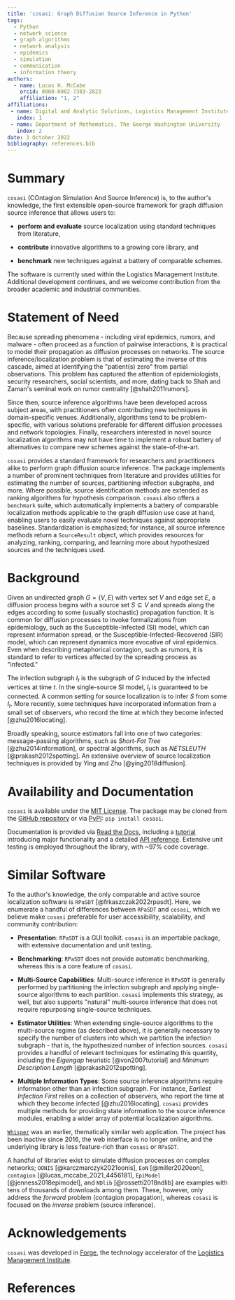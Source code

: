 ```yaml
---
title: 'cosasi: Graph Diffusion Source Inference in Python'
tags:
  - Python
  - network science
  - graph algorithms
  - network analysis
  - epidemics
  - simulation
  - communication
  - information theory
authors:
  - name: Lucas H. McCabe
    orcid: 0000-0002-7383-2823
    affiliation: "1, 2"
affiliations:
 - name: Digital and Analytic Solutions, Logistics Management Institute
   index: 1
 - name: Department of Mathematics, The George Washington University
   index: 2
date: 3 October 2022
bibliography: references.bib
---
```



# Summary

`cosasi` (COntagion Simulation And Source Inference) is, to the author's knowledge, the first extensible open-source framework for graph diffusion source inference that allows users to:

- **perform and evaluate** source localization using standard techniques from literature,

- **contribute** innovative algorithms to a growing core library, and

- **benchmark** new techniques against a battery of comparable schemes.

The software is currently used within the Logistics Management Institute. Additional development continues, and we welcome contribution from the broader academic and industrial communities.

# Statement of Need

Because spreading phenomena - including viral epidemics, rumors, and malware - often proceed as a function of pairwise interactions, it is practical to model their propagation as diffusion processes on networks. The source inference/localization problem is that of estimating the inverse of this cascade, aimed at identifying the "patient(s) zero" from partial observations. This problem has captured the attention of epidemiologists, security researchers, social scientists, and more, dating back to Shah and Zaman's seminal work on rumor centrality [@shah2011rumors].

Since then, source inference algorithms have been developed across subject areas, with practitioners often contributing new techniques in domain-specific venues. Additionally, algorithms tend to be problem-specific, with various solutions preferable for different diffusion processes and network topologies. Finally, researchers interested in novel source localization algorithms may not have time to implement a robust battery of alternatives to compare new schemes against the state-of-the-art.

``cosasi`` provides a standard framework for researchers and practitioners alike to perform graph diffusion source inference. The package implements a number of prominent techniques from literature and provides utilities for estimating the number of sources, partitioning infection subgraphs, and more. Where possible, source identification methods are extended as ranking algorithms for hypothesis comparison. ``cosasi`` also offers a ``benchmark`` suite, which automatically implements a battery of comparable localization methods applicable to the graph diffusion use case at hand, enabling users to easily evaluate novel techniques against appropriate baselines. Standardization is emphasized; for instance, all source inference methods return a `SourceResult` object, which provides resources for analyzing, ranking, comparing, and learning more about hypothesized sources and the techniques used.

# Background

Given an undirected graph $G=(V, E)$ with vertex set $V$ and edge set $E$, a diffusion process begins with a source set $S \subseteq V$ and spreads along the edges according to some (usually stochastic) propagation function. It is common for diffusion processes to invoke formalizations from epidemiology, such as the Susceptible-Infected (SI) model, which can represent information spread, or the Susceptible-Infected-Recovered (SIR) model, which can represent dynamics more evocative of viral epidemics. Even when describing metaphorical contagion, such as rumors, it is standard to refer to vertices affected by the spreading process as "infected."

The infection subgraph $I_t$ is the subgraph of $G$ induced by the infected vertices at time $t$. In the single-source SI model, $I_t$ is guaranteed to be connected. A common setting for source localization is to infer $S$ from some $I_t$. More recently, some techniques have incorporated information from a small set of observers, who record the time at which they become infected [@zhu2016locating].

Broadly speaking, source estimators fall into one of two categories: message-passing algorithms, such as *Short-Fat Tree* [@zhu2014information], or spectral algorithms, such as *NETSLEUTH* [@prakash2012spotting]. An extensive overview of source localization techniques is provided by Ying and Zhu [@ying2018diffusion].



# Availability and Documentation

``cosasi`` is available under the [MIT License](https://choosealicense.com/licenses/mit/). The package may be cloned from the [GitHub repository](https://github.com/lmiconsulting/cosasi) or via [PyPI](https://pypi.org/project/cosasi/): ``pip install cosasi``.

Documentation is provided via [Read the Docs](https://cosasi.readthedocs.io/), including a [tutorial](https://cosasi.readthedocs.io/en/latest/tutorial.html) introducing major functionality and a detailed [API reference](https://cosasi.readthedocs.io/en/latest/apiref.html). Extensive unit testing is employed throughout the library, with ~97% code coverage.


# Similar Software

To the author's knowledge, the only comparable and active source localization software is `RPaSDT` [@frkaszczak2022rpasdt]. Here, we enumerate a handful of differences between `RPaSDT` and `cosasi`, which we believe make `cosasi` preferable for user accessibility, scalability, and community contribution:

- **Presentation**: `RPaSDT` is a GUI toolkit. `cosasi` is an importable package, with extensive documentation and unit testing.

- **Benchmarking**: `RPaSDT` does not provide automatic benchmarking, whereas this is a core feature of `cosasi`.

- **Multi-Source Capabilities**: Multi-source inference in `RPaSDT` is generally performed by partitioning the infection subgraph and applying single-source algorithms to each partition. `cosasi` implements this strategy, as well, but also supports "natural" multi-source inference that does not require repurposing single-source techniques.

- **Estimator Utilities**: When extending single-source algorithms to the multi-source regime (as described above), it is generally necessary to specify the number of clusters into which we partition the infection subgraph - that is, the hypothesized number of infection sources. `cosasi` provides a handful of relevant techniques for estimating this quantity, including the *Eigengap* heuristic [@von2007tutorial] and *Minimum Description Length* [@prakash2012spotting].

- **Multiple Information Types**: Some source inference algorithms require information other than an infection subgraph. For instance, *Earliest Infection First* relies on a collection of observers, who report the time at which they become infected [@zhu2016locating]. `cosasi` provides multiple methods for providing state information to the source inference modules, enabling a wider array of potential localization algorithms.

[`Whisper`](http://temigo.github.io/projects/whisper-app/) was an earlier, thematically similar web application. The project has been inactive since 2016, the web interface is no longer online, and the underlying library is less feature-rich than `cosasi` or `RPaSDT`.

A handful of libraries exist to simulate diffusion processes on complex networks; `OONIS` [@karczmarczyk2021oonis], `EoN` [@miller2020eon], `contagion` [@lucas_mccabe_2021_4456181], `EpiModel` [@jenness2018epimodel], and `NDlib` [@rossetti2018ndlib] are examples with tens of thousands of downloads among them. These, however, only address the *forward* problem (contagion propagation), whereas `cosasi` is focused on the *inverse* problem (source inference).


# Acknowledgements

`cosasi` was developed in [Forge](https://www.lmi.org/forge), the technology accelerator of the [Logistics Management Institute](https://www.lmi.org/about-lmi).


# References
